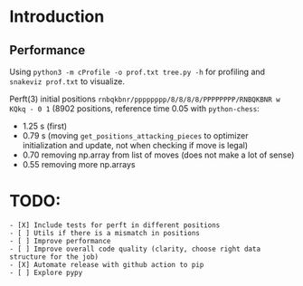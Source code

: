 # Introduction

## Performance

Using `python3 -m cProfile -o prof.txt tree.py -h` for profiling and `snakeviz prof.txt` to
visualize.

Perft(3) initial positions `rnbqkbnr/pppppppp/8/8/8/8/PPPPPPPP/RNBQKBNR w KQkq - 0 1` (8902
positions, reference time 0.05 with `python-chess`:

- 1.25 s (first)
- 0.79 s (moving `get_positions_attacking_pieces` to optimizer initialization and update, not when
  checking if move is legal)
- 0.70 removing np.array from list of moves (does not make a lot of sense)
- 0.55 removing more np.arrays

# TODO:

    - [X] Include tests for perft in different positions
    - [ ] Utils if there is a mismatch in positions
    - [ ] Improve performance
    - [ ] Improve overall code quality (clarity, choose right data structure for the job)
    - [X] Automate release with github action to pip
    - [ ] Explore pypy
